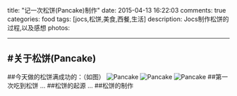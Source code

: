 title: "记一次松饼(Pancake)制作"
date: 2015-04-13 16:22:03
comments: true
categories: food
tags: [jocs,松饼,美食,西餐,生活]
description: Jocs制作松饼的过程,以及感想
photos:

---

#关于松饼(Pancake)
---
##今天做的松饼满成功的：（如图）
![Pancake](/blog/img/pancake_1.jpg "Pancake")
![Pancake](/blog/img/pancake_2.jpg "Pancake")
![Pancake](/blog/img/pancake_3.jpg "Pancake")
##第一次吃到松饼
...
##松饼的起源
...
##松饼的制作

